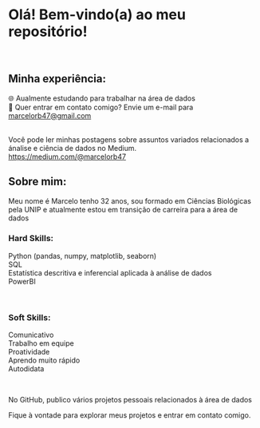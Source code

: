 # Olá! Bem-vindo(a) ao meu repositório!

<br>

## Minha experiência:

🌐 Aualmente estudando para trabalhar na área de dados <br>
📧 Quer entrar em contato comigo? Envie um e-mail para marcelorb47@gmail.com <br>
<br>

Você pode ler minhas postagens sobre assuntos variados relacionados a ánalise e ciência de dados no Medium.<br>
https://medium.com/@marcelorb47
<br>

## Sobre mim:

Meu nome é Marcelo tenho 32 anos, sou formado em Ciências Biológicas pela UNIP e atualmente estou em transição de carreira para a área de dados<br>

### Hard Skills:

Python (pandas, numpy, matplotlib, seaborn)<br>
SQL<br>
Estatística descritiva e inferencial aplicada à análise de dados<br>
PowerBI
<br>

<br>

### Soft Skills:

Comunicativo<br>
Trabalho em equipe<br>
Proatividade<br>
Aprendo muito rápido<br>
Autodidata
<br>

<br>


No GitHub, publico vários projetos pessoais relacionados à área de dados
<br>

Fique à vontade para explorar meus projetos e entrar em contato comigo.
